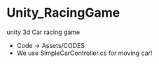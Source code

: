 # Unity_RacingGame
unity 3d Car racing game   

* Code -> Assets/CODES
* We use SimpleCarController.cs for moving car!

